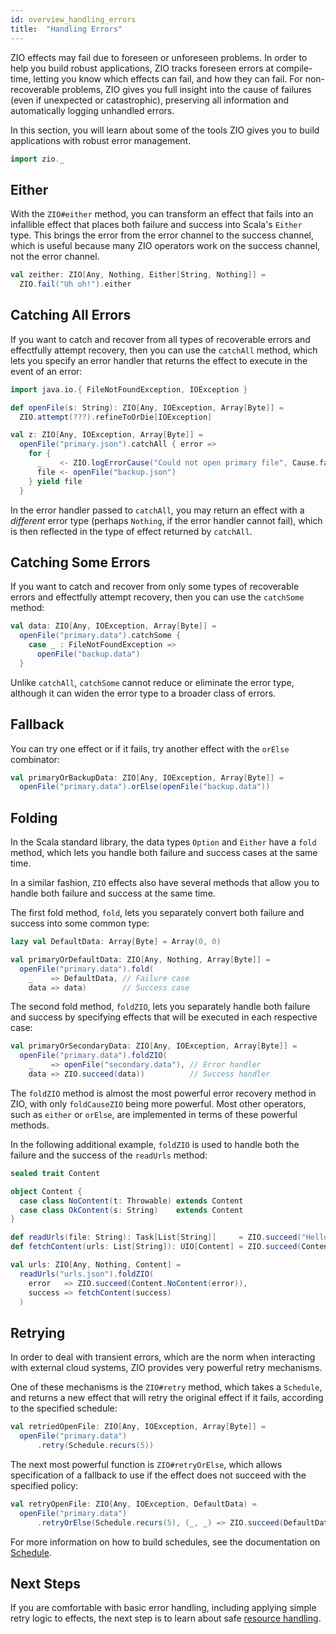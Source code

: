 ```yaml
---
id: overview_handling_errors
title:  "Handling Errors"
---
```


ZIO effects may fail due to foreseen or unforeseen problems. In order to help you build robust applications, ZIO tracks foreseen errors at compile-time, letting you know which effects can fail, and how they can fail. For non-recoverable problems, ZIO gives you full insight into the cause of failures (even if unexpected or catastrophic), preserving all information and automatically logging unhandled errors.

In this section, you will learn about some of the tools ZIO gives you to build applications with robust error management.

```scala mdoc:invisible
import zio._
```

## Either

With the `ZIO#either` method, you can transform an effect that fails into an infallible effect that places both failure and success into Scala's `Either` type. This brings the error from the error channel to the success channel, which is useful because many ZIO operators work on the success channel, not the error channel.

```scala mdoc:silent
val zeither: ZIO[Any, Nothing, Either[String, Nothing]] = 
  ZIO.fail("Uh oh!").either
```

## Catching All Errors

If you want to catch and recover from all types of recoverable errors and effectfully attempt recovery, then you can use the `catchAll` method, which lets you specify an error handler that returns the effect to execute in the event of an error:

```scala mdoc:invisible
import java.io.{ FileNotFoundException, IOException }

def openFile(s: String): ZIO[Any, IOException, Array[Byte]] = 
  ZIO.attempt(???).refineToOrDie[IOException]
```

```scala mdoc:silent
val z: ZIO[Any, IOException, Array[Byte]] = 
  openFile("primary.json").catchAll { error => 
    for {
      _    <- ZIO.logErrorCause("Could not open primary file", Cause.fail(error))
      file <- openFile("backup.json")
    } yield file 
  }
```

In the error handler passed to `catchAll`, you may return an effect with a _different_ error type (perhaps `Nothing`, if the error handler cannot fail), which is then reflected in the type of effect returned by `catchAll`.

## Catching Some Errors

If you want to catch and recover from only some types of recoverable errors and effectfully attempt recovery, then you can use the `catchSome` method:

```scala mdoc:silent
val data: ZIO[Any, IOException, Array[Byte]] = 
  openFile("primary.data").catchSome {
    case _ : FileNotFoundException => 
      openFile("backup.data")
  }
```

Unlike `catchAll`, `catchSome` cannot reduce or eliminate the error type, although it can widen the error type to a broader class of errors.

## Fallback

You can try one effect or if it fails, try another effect with the `orElse` combinator:

```scala mdoc:silent
val primaryOrBackupData: ZIO[Any, IOException, Array[Byte]] = 
  openFile("primary.data").orElse(openFile("backup.data"))
```

## Folding

In the Scala standard library, the data types `Option` and `Either` have a `fold` method, which lets you handle both failure and success cases at the same time.

In a similar fashion, `ZIO` effects also have several methods that allow you to handle both failure and success at the same time.

The first fold method, `fold`, lets you separately convert both failure and success into some common type:

```scala mdoc:silent
lazy val DefaultData: Array[Byte] = Array(0, 0)

val primaryOrDefaultData: ZIO[Any, Nothing, Array[Byte]] = 
  openFile("primary.data").fold(
    _    => DefaultData, // Failure case
    data => data)        // Success case
```

The second fold method, `foldZIO`, lets you separately handle both failure and success by specifying effects that will be executed in each respective case:

```scala mdoc:silent
val primaryOrSecondaryData: ZIO[Any, IOException, Array[Byte]] = 
  openFile("primary.data").foldZIO(
    _    => openFile("secondary.data"), // Error handler
    data => ZIO.succeed(data))          // Success handler
```

The `foldZIO` method is almost the most powerful error recovery method in ZIO, with only `foldCauseZIO` being more powerful. Most other operators, such as `either` or `orElse`, are implemented in terms of these powerful methods.

In the following additional example, `foldZIO` is used to handle both the failure and the success of the `readUrls` method:

```scala mdoc:invisible
sealed trait Content

object Content {
  case class NoContent(t: Throwable) extends Content
  case class OkContent(s: String)    extends Content
}

def readUrls(file: String): Task[List[String]]     = ZIO.succeed("Hello" :: Nil)
def fetchContent(urls: List[String]): UIO[Content] = ZIO.succeed(Content.OkContent("Roger"))
```
```scala mdoc:silent
val urls: ZIO[Any, Nothing, Content] =
  readUrls("urls.json").foldZIO(
    error   => ZIO.succeed(Content.NoContent(error)), 
    success => fetchContent(success)
  )
```

## Retrying

In order to deal with transient errors, which are the norm when interacting with external cloud systems, ZIO provides very powerful retry mechanisms.

One of these mechanisms is the `ZIO#retry` method, which takes a `Schedule`, and returns a new effect that will retry the original effect if it fails, according to the specified schedule:

```scala mdoc:silent
val retriedOpenFile: ZIO[Any, IOException, Array[Byte]] = 
  openFile("primary.data")
      .retry(Schedule.recurs(5))
```

The next most powerful function is `ZIO#retryOrElse`, which allows specification of a fallback to use if the effect does not succeed with the specified policy:

```scala
val retryOpenFile: ZIO[Any, IOException, DefaultData) = 
  openFile("primary.data")
      .retryOrElse(Schedule.recurs(5), (_, _) => ZIO.succeed(DefaultData))
```

For more information on how to build schedules, see the documentation on [Schedule](../references/misc/schedule.md).

## Next Steps

If you are comfortable with basic error handling, including applying simple retry logic to effects, the next step is to learn about safe [resource handling](handling_resources.md).
